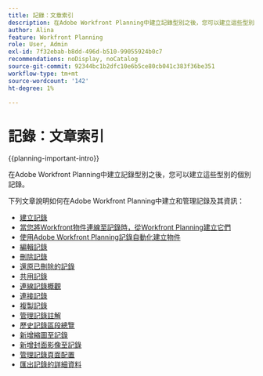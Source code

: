 ```yaml
---
title: 記錄：文章索引
description: 在Adobe Workfront Planning中建立記錄型別之後，您可以建立這些型別的個別記錄。 以下文章說明如何在Adobe Workfront Planning中建立和管理記錄及其資訊。
author: Alina
feature: Workfront Planning
role: User, Admin
exl-id: 7f32ebab-b8dd-496d-b510-99055924b0c7
recommendations: noDisplay, noCatalog
source-git-commit: 92344bc1b2dfc10e6b5ce80cb041c383f36be351
workflow-type: tm+mt
source-wordcount: '142'
ht-degree: 1%

---
```



# 記錄：文章索引

<!--<span class="preview">The highlighted information on this page refers to functionality not yet generally available. It is available only in the Preview environment for all customers. After the monthly releases to Production, the same features are also available in the Production environment for customers who enabled fast releases. </span>   

<span class="preview">For information about fast releases, see [Enable or disable fast releases for your organization](/help/quicksilver/administration-and-setup/set-up-workfront/configure-system-defaults/enable-fast-release-process.md). </span>-->

{{planning-important-intro}}

在Adobe Workfront Planning中建立記錄型別之後，您可以建立這些型別的個別記錄。

下列文章說明如何在Adobe Workfront Planning中建立和管理記錄及其資訊：

* [建立記錄](/help/quicksilver/planning/records/create-records.md)
* [當您將Workfront物件連線至記錄時，從Workfront Planning建立它們](/help/quicksilver/planning/records/create-workfront-objects-from-workfront-planning.md)
* [使用Adobe Workfront Planning記錄自動化建立物件](/help/quicksilver/planning/records/create-wf-objects-using-planning-automations.md)
* [編輯記錄](/help/quicksilver/planning/records/edit-records.md)
* [刪除記錄](/help/quicksilver/planning/records/delete-records.md)
* [還原已刪除的記錄](/help/quicksilver/planning/records/restore-deleted-records.md)
* [共用記錄](/help/quicksilver/planning/records/share-records.md)
* [連線記錄概觀](/help/quicksilver/planning/records/connected-records-overview.md)
* [連接記錄](/help/quicksilver/planning/records/connect-records.md)
* [複製記錄](/help/quicksilver/planning/records/copy-or-duplicate-records.md)
* [管理記錄註解](/help/quicksilver/planning/records/manage-record-comments.md)
* [歷史記錄區段總覽](/help/quicksilver/planning/records/history-section-overview.md)
* [新增縮圖至記錄](/help/quicksilver/planning/records/add-thumbnails-to-records.md)
* [新增封面影像至記錄](/help/quicksilver/planning/records/add-a-cover-image-to-a-record.md)
* [管理記錄頁面配置](/help/quicksilver/planning/records/manage-the-record-page.md)
* [匯出記錄的詳細資料](/help/quicksilver/planning/records/export-the-record-page.md)
